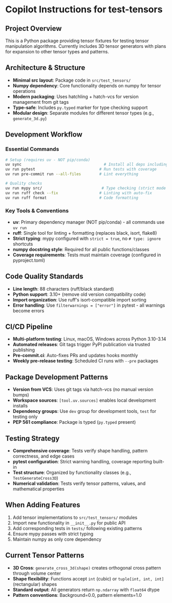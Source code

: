# Copilot Instructions for test-tensors

## Project Overview
This is a Python package providing tensor fixtures for testing tensor manipulation algorithms. Currently includes 3D tensor generators with plans for expansion to other tensor types and patterns.

## Architecture & Structure
- **Minimal src layout**: Package code in `src/test_tensors/`
- **Numpy dependency**: Core functionality depends on numpy for tensor operations
- **Modern packaging**: Uses hatchling + hatch-vcs for version management from git tags
- **Type-safe**: Includes `py.typed` marker for type checking support
- **Modular design**: Separate modules for different tensor types (e.g., `generate_3d.py`)

## Development Workflow

### Essential Commands
```bash
# Setup (requires uv - NOT pip/conda)
uv sync                                    # Install all deps including dev group
uv run pytest                            # Run tests with coverage
uv run pre-commit run --all-files        # Lint everything

# Quality checks
uv run mypy src/                          # Type checking (strict mode enabled)
uv run ruff check --fix                  # Linting with auto-fix
uv run ruff format                       # Code formatting
```

### Key Tools & Conventions
- **uv**: Primary dependency manager (NOT pip/conda) - all commands use `uv run`
- **ruff**: Single tool for linting + formatting (replaces black, isort, flake8)
- **Strict typing**: mypy configured with `strict = true`, no `# type: ignore` shortcuts
- **numpy docstring style**: Required for all public functions/classes
- **Coverage requirements**: Tests must maintain coverage (configured in pyproject.toml)

## Code Quality Standards
- **Line length**: 88 characters (ruff/black standard)
- **Python support**: 3.10+ (remove old version compatibility code)
- **Import organization**: Use ruff's isort-compatible import sorting
- **Error handling**: Use `filterwarnings = ["error"]` in pytest - all warnings become errors

## CI/CD Pipeline
- **Multi-platform testing**: Linux, macOS, Windows across Python 3.10-3.14
- **Automated releases**: Git tags trigger PyPI publication via trusted publishing
- **Pre-commit.ci**: Auto-fixes PRs and updates hooks monthly
- **Weekly pre-release testing**: Scheduled CI runs with `--pre` packages

## Package Development Patterns
- **Version from VCS**: Uses git tags via hatch-vcs (no manual version bumps)
- **Workspace sources**: `[tool.uv.sources]` enables local development installs
- **Dependency groups**: Use `dev` group for development tools, `test` for testing only
- **PEP 561 compliance**: Package is typed (`py.typed` present)

## Testing Strategy
- **Comprehensive coverage**: Tests verify shape handling, pattern correctness, and edge cases
- **pytest configuration**: Strict warning handling, coverage reporting built-in  
- **Test structure**: Organized by functionality classes (e.g., `TestGenerateCross3D`)
- **Numerical validation**: Tests verify tensor patterns, values, and mathematical properties

## When Adding Features
1. Add tensor implementations to `src/test_tensors/` modules
2. Import new functionality in `__init__.py` for public API
3. Add corresponding tests in `tests/` following existing patterns
4. Ensure mypy passes with strict typing
5. Maintain numpy as only core dependency

## Current Tensor Patterns
- **3D Cross**: `generate_cross_3d(shape)` creates orthogonal cross pattern through volume center
- **Shape flexibility**: Functions accept `int` (cubic) or `tuple[int, int, int]` (rectangular) shapes
- **Standard output**: All generators return `np.ndarray` with `float64` dtype
- **Pattern conventions**: Background=0.0, pattern elements=1.0